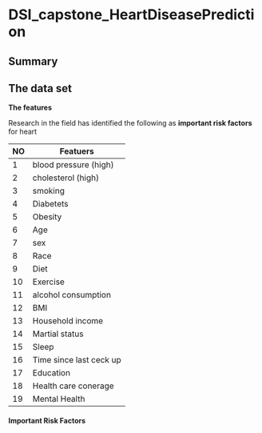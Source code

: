 # DSI_capstone_HeartDiseasePrediction
## **Summary**

## **The data set**

**The features**

Research in the field has identified the following as **important risk factors** for heart

| NO  | Featuers                 |
|-----|--------------------------|
| 1   | blood pressure (high)    |
| 2   | cholesterol (high)       |
| 3   | smoking                  |
| 4   | Diabetets                |
| 5   | Obesity                  |
| 6   | Age                      |
| 7   | sex                      |
| 8   | Race                     |
| 9   | Diet                     |
| 10  | Exercise                 |
| 11  | alcohol consumption      |
| 12  | BMI                      |
| 13  | Household income         |
| 14  | Martial status           |
| 15  | Sleep                    |
| 16  | Time since last ceck up  |
| 17  | Education                |
| 18  | Health care conerage     |
| 19  | Mental Health            |

#### **Important Risk Factors**
